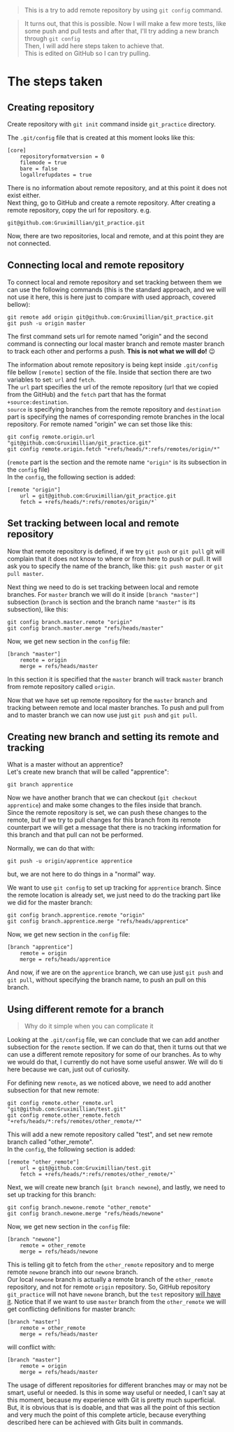 > This is a try to add remote repository by using `git config` command.

> It turns out, that this is possible. Now I will make a few more tests, like some push and pull tests and after that, I'll try adding a new branch through `git config`<br>
> Then, I will add here steps taken to achieve that.<br>
> This is edited on GitHub so I can try pulling.

# The steps taken

## Creating repository

Create repository with `git init` command inside `git_practice` directory.

The `.git/config` file that is created at this moment looks like this:

```shell
[core]
	repositoryformatversion = 0
	filemode = true
	bare = false
	logallrefupdates = true
```

There is no information about remote repository, and at this point it does not exist either.<br>
Next thing, go to GitHub and create a remote repository. After creating a remote repository, copy the url for repository. e.g. 
```shell
git@github.com:Gruximillian/git_practice.git
```

Now, there are two repositories, local and remote, and at this point they are not connected.

## Connecting local and remote repository

To connect local and remote repository and set tracking between them we can use the following commands (this is the standard approach, and we will not use it here, this is here just to compare with used approach, covered bellow):

```shell
git remote add origin git@github.com:Gruximillian/git_practice.git
git push -u origin master
```

The first command sets url for remote named "origin" and the second command is connecting our local master branch and remote master branch to track each other and performs a push. **This is not what we will do!** :wink:

The information about remote repository is being kept inside `.git/config` file bellow `[remote]` section of the file. Inside that section there are two variables to set: `url` and `fetch`.<br>
The `url` part specifies the url of the remote repository (url that we copied from the GitHub) and the `fetch` part that has the format `+source:destination`.<br>
`source` is specifying branches from the remote repository and `destination` part is specifying the names of corresponding remote branches in the local repository. For remote named "origin" we can set those like this:<br>

```shell
git config remote.origin.url "git@github.com:Gruximillian/git_practice.git"
git config remote.origin.fetch "+refs/heads/*:refs/remotes/origin/*"
```
(`remote` part is the section and the remote name `"origin"` is its subsection in the `config` file)<br>
In the `config`, the following section is added:

```shell
[remote "origin"]
	url = git@github.com:Gruximillian/git_practice.git
	fetch = +refs/heads/*:refs/remotes/origin/*`
```

## Set tracking between local and remote repository

Now that remote repository is defined, if we try `git push` or `git pull` git will complain that it does not know to where or from here to push or pull. It will ask you to specify the name of the branch, like this: `git push master` or `git pull master`.

Next thing we need to do is set tracking between local and remote branches. For `master` branch we will do it inside `[branch "master"]` subsection (`branch` is section and the branch name `"master"` is its subsection), like this:

```shell
git config branch.master.remote "origin"
git config branch.master.merge "refs/heads/master"
```

Now, we get new section in the `config` file:

```shell
[branch "master"]
	remote = origin
	merge = refs/heads/master
```

In this section it is specified that the `master` branch will track `master` branch from remote repository called `origin`.

Now that we have set up remote repository for the `master` branch and tracking between remote and local master branches. To push and pull from and to master branch we can now use just `git push` and `git pull`.

## Creating new branch and setting its remote and tracking

What is a master without an apprentice?<br>
Let's create new branch that will be called "apprentice":

```shell
git branch apprentice
```

Now we have another branch that we can checkout (`git checkout apprentice`) and make some changes to the files inside that branch.<br>
Since the remote repository is set, we can push these changes to the remote, but if we try to pull changes for this branch from its remote counterpart we will get a message that there is no tracking information for this branch and that pull can not be performed.

Normally, we can do that with:

```shell
git push -u origin/apprentice apprentice
```

but, we are not here to do things in a "normal" way.

We want to use `git config` to set up tracking for `apprentice` branch. Since the remote location is already set, we just need to do the tracking part like we did for the master branch:

```shell
git config branch.apprentice.remote "origin"
git config branch.apprentice.merge "refs/heads/apprentice"
```

Now, we get new section in the `config` file:

```shell
[branch "apprentice"]
	remote = origin
	merge = refs/heads/apprentice
```

And now, if we are on the `apprentice` branch, we can use just `git push` and `git pull`, without specifying the branch name, to push an pull on this branch.

## Using different remote for a branch

> Why do it simple when you can complicate it

Looking at the `.git/config` file, we can conclude that we can add another subsection for the `remote` section. If we can do that, then it turns out that we can use a different remote repository for some of our branches. As to why we would do that, I currently do not have some useful answer. We will do ti here because we can, just out of curiosity.

For defining new `remote`, as we noticed above, we need to add another subsection for that new remote:

```shell
git config remote.other_remote.url "git@github.com:Gruximillian/test.git"
git config remote.other_remote.fetch "+refs/heads/*:refs/remotes/other_remote/*"
```
This will add a new remote repository called "test", and set new remote branch called "other_remote".<br>
In the `config`, the following section is added:

```shell
[remote "other_remote"]
	url = git@github.com:Gruximillian/test.git
	fetch = +refs/heads/*:refs/remotes/other_remote/*`
```

Next, we will create new branch (`git branch newone`), and lastly, we need to set up tracking for this branch:

```shell
git config branch.newone.remote "other_remote"
git config branch.newone.merge "refs/heads/newone"
```

Now, we get new section in the `config` file:

```shell
[branch "newone"]
	remote = other_remote
	merge = refs/heads/newone
```

This is telling git to fetch from the `other_remote` repository and to merge remote `newone` branch into our `newone` branch.<br>
Our local `newone` branch is actually a remote branch of the `other_remote` repository, and not for remote `origin` repository. So, GitHub repository `git_practice` will not have `newone` branch, but the `test` repository
[will have it](https://github.com/Gruximillian/test/tree/newone).
Notice that if we want to use `master` branch from the `other_remote` we will get conflicting definitions for master branch:

```shell
[branch "master"]
	remote = other_remote
	merge = refs/heads/master
```

will conflict with:


```shell
[branch "master"]
	remote = origin
	merge = refs/heads/master
```

The usage of different repositories for different branches may or may not be smart, useful or needed. Is this in some way useful or needed, I can't say at this moment, because my experience with Git is pretty much superficial.<br>
But, it is obvious that is is doable, and that was all the point of this section and very much the point of this complete article, because everything described here can be achieved with Gits built in commands.
